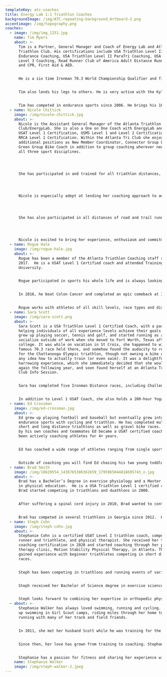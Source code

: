 ```yaml
---
templateKey: atc-coaches
title: Energy Lab 1:1 Triathlon Coaches
backgroundImage: /img/ATC-repeating-background_Artboard-2.png
accentimage: /img/topography.png
coaches:
  - image: /img/img_1251.jpg
    name: Tim Myers
    about: >-
      Tim is a Partner, General Manager and Coach of Energy Lab and Atlanta
      Triathlon Club. His certifications include USA Triathlon Level II
      Endurance Coaching, USA Triathlon Level II ParaTri Coaching, USA Cycling
      Level 3 Coaching, Road Runner Club of America Adult Distance Running Coach
      and CPR, First Aid & AED.


      He is a six time Ironman 70.3 World Championship Qualifier and finisher, five time Ironman All World Athlete and a two time USAT All American. In the 2015 USAT Rankings he was ranked 5th in the SE, and 2nd in the state for his age group. His favorite distance is the Ironman, completing thirteen and finishing in the top ten of his age group at the 2015 Ironman Chattanooga.


      Tim also lends his legs to others. He is very active with the Kyle Pease Foundation. He assists persons with disabilities compete in triathlons, marathons and other races. He has completed an Ironman relay, Ironman 70.3, marathon and many other races in the last few years with this organization.


      Tim has competed in endurance sports since 2006. He brings his 16 years of experience in coaching to inspire, motivate and help others achieve their goals.
  - name: Nicole Chittick
    image: /img/nicole-chittick.jpg
    about: >-
      Nicole is the Assistant General Manager of the Atlanta Triathlon
      Club/EnergyLab. She is also a One on One Coach with EnergyLab and holds
      USAT Level 1 Certification, USMS Level 1 and Level 2 Certification and
      RRCA Level 1 Certification. Within the Atlanta Tri Club she enjoys her
      additional positions as New Member Coordinator, Connector Group Lead and
      Green Group Bike Coach in addition to group coaching wherever needed in
      all three sport disciplines.




      She has participated in and trained for all triathlon distances, including the newer sport of SwimRun. She has been involved in triathlon and Atlanta Tri Club since 2014. Her favorite distance so far is the Half Ironman distance. She loves the intense training schedule of long course racing and filling every free moment with triathlon related events.




      Nicole is especially adept at lending her coaching approach to adult beginner triathletes. As an adult onset athlete herself, she has a unique and effective vision of the adult learning process and the ability to help the coached athlete break down past performance barriers and enjoy the triathlon experience.




      She has also participated in all distances of road and trail running since 2011, including many half and full marathons and most recently the UltraMarathon distance of 50k. SpaceCoast Marathon, the Atlanta Marathon, the Disney Dopey Challenge (a multi day, multi race event), the Rock and Roll Savannah Marathon, Warrior Dash, Firebreather, Publix Half Marathon, Hotlanta Half Marathon, Alien Half Marathon,JG Half Marathon, Thrill in the Hills Half Marathon and Red Top Rumble 11.5 mile are just a few of her favorites.




      Nicole is excited to bring her experience, enthusiasm and commitment to assist you in achieving a successful, productive and enjoyable triathlon season.
  - name: Rogue Hale
    image: /img/rogue-hale.jpg
    about: >-
      Rogue has been a member of the Atlanta Triathlon Coaching staff since
      2017.  He is a USAT Level 1 Certified coach and attended Training Peaks
      University.


      Rogue participated in sports his whole life and is always looking for the next challenge. He’s a good swimmer who started competing in high school and stumbled into triathlon while training for the challenging Blue Ridge Breakaway century ride. Since 2012 Rogue’s competed in a variety of races from long distance swimming to 5K fun runs. He’s completed 6 Full Ironman races numerous Half Ironman distances and won the undisputed 2015 USAT Southeast Aquabike Championship!


      In 2016, he beat Colon Cancer and completed an epic comeback at Ironman in Mont- Tremblant, Canada only months after treatment. Rogue believes attitude is the most important part of your training, a positive attitude influences performance and can affect your life favorably in all areas.  


      Rogue works with athletes of all skill levels, race types and distances.
  - name: Sara Scott
    image: /img/sara-scott.png
    about: >-
      Sara Scott is a USA Triathlon Level 1 Certified Coach, with a passion for
      helping individuals of all experience levels achieve their goals. Sara
      grew up playing soccer, tennis and golf, and started running as a way to
      socialize outside of work when she moved to Fort Worth, Texas after
      college. It was while on vacation in St Croix, she happened to witness the
      famous 70.3 race held there, and somehow found the audacity to register
      for the Chattanooga Olympic triathlon, though not owning a bike or having
      any idea how to actually train (or even swim). It was a delightful and
      harrowing experience, which she immediately decided that she would do it
      again the following year, and soon found herself at an Atlanta Triathlon
      Club Info Session. 


      Sara has completed five Ironman Distance races, including Challenge Roth, and dozens of Half, Olympic and Sprint distance events, and she did return to tackle that St Croix race. As an active member of the Atlanta Triathlon Club, she joined the coaching staff as a leader for outdoor long rides, managed club social events for a couple seasons, and also leads indoor cycling as an instructor at Energy Lab. 


      In addition to Level 1 USAT Coach, she also holds a 200-hour Yoga Teacher Training Certification. After 20+ years of innovation experience within the food & beverage industry, Sara has evolved from the corporate world and into her passion of coaching and lifelong learning. She is currently enrolled in Athlete-Specific Yoga Teacher Training, as is looking forward to completing her Health and Wellness Coaching certification training in 2021. Sara lives on the south side of Atlanta and also escapes to the North GA mountains as often as possible with her bikes, her husband Dusty & their hounds, Cooper & Banjo.
  - name: Ed Crossman
    image: /img/ed-crossman.jpg
    about: >-
      Ed grew up playing football and baseball but eventually grew into
      endurance sports with cycling and triathlon. He has completed multiple
      short and long distance triathlons as well as gravel bike races. Inspired
      by his own coaches and teammates Ed became a USAT certified coach and has
      been actively coaching athletes for 4+ years.


      Ed has coached a wide range of athletes ranging from single sport cyclists and runners to triathletes completing all distances. He loves data and finding new ways to analyze it to improve performance over time. Ed was also the General Manager for All3sports. There he learned a lot about the gear needed not only to get started in the sport, but also to progress quickly to hit goals. Keeping up with the changing technology he has worked with and prescribed both cycling and run power based workouts.


      Outside of coaching you will find Ed chasing his two young toddlers around. He is hoping they will soon be jumping on the bike and starting their own endurance journey soon!
  - name: Brad Smith
    image: /img/18620554_1436765386362659_1795965044818695743_o.jpg
    about: >-
      Brad has a Bachelor’s Degree in exercise physiology and a Master’s Degree
      in physical education.  He is a USA Triathlon Level 1 certified coach. 
      Brad started competing in triathlons and duathlons in 2000. 


      After suffering a spinal cord injury in 2010, Brad wanted to continue competing in triathlons.  In 2012 he started the Atlanta Triathlon Club – Paratriathlon Program.  The Program was created to give people with physical disabilities an opportunity to train and race with able-bodied athletes.  


      Brad has competed in several triathlons in Georgia since 2012.  He has also raced at the Paratriathlon National Championships three times, coming in 3rd place in the PTWC1 Division (wheelchair division) in 2014.  Brad has also raced marathons, including Boston, Chicago, and Los Angeles.
  - name: Steph Cohn
    image: /img/steph-cohn.jpg
    about: >-
      Stephanie Cohn is a certified USAT Level I triathlon coach, competitive
      runner and triathlete, and physical therapist. She received her triathlon
      coaching certification in 2020 and started coaching through her physical
      therapy clinic, Motion Stability Physical Therapy, in Atlanta. There, she
      gained experience with beginner triathletes competing in short distance
      races. 


      Steph has been competing in triathlons and running events of various distances for 10 years. She considers running her best event and that of which she is most knowledgeable. Until college, she only ran to stay in shape for competitive volleyball and softball. Steph always knew she was different when she actually preferred the “punishment” known as running over actually playing the sport! She continued to recreationally swim, bike, and run in college, then completed her first sprint triathlon in 2012 upon moving to Atlanta for physical therapy school. After getting bored with solo training, she finally joined the Atlanta Triathlon Club in 2016 and has been a member since then. Eventually, she drank the kool aid and signed up for her first full Ironman triathlon, leading her to join the Energy Lab team in 2018. 


      Steph received her Bachelor of Science degree in exercise science from Florida State University in 2011, and went on to earn her Doctorate in Physical Therapy from Emory University in 2015. She started her career at Benchmark Physical Therapy in Lawrenceville, Georgia in 2015 while also completing her residency in orthopedics in 2017. She then served as the clinic director for two years at Benchmark’s Stone Mountain, Georgia location. In 2019, Steph earned her specialty in orthopedic physical therapy and began practicing at Motion Stability. She enjoys being able to work with patients one-on-one, and has a special interest in endurance athletes. She also treats basic post-operative, chronic pain, non-sports injury, and vestibular conditions. 


      Steph looks forward to combining her expertise in orthopedic physical therapy, knowledge of biomechanics and running form, experience as an endurance athlete, and triathlon coaching education to optimally train and work with beginner and intermediate triathletes. She plans to incorporate injury prevention and act as a resource for injured athletes as well.
  - about: >-
      Stephanie Walker has always loved swimming, running and cycling. She grew
      up swimming in Girl Scout camps, riding miles through her home town, and
      running with many of her track and field friends.


      In 2011, she met her husband Scott while he was training for the Chicago Marathon and it inspired her to start long distance running. She went on compete in several half and full marathons, two full Ironman distance races, along with many Olympic distance races.


      Since then, her love has grown from training to coaching. Stephanie became a USAT Level 1 Coach, Certified Personal Trainer, and has studied Nutrition Coaching.


      Stephanie has a passion for fitness and sharing her experience with others. She is dedicated to helping others achieve their goals and making training a fun and social experience!
    name: Stephanie Walker
    image: /img/steph-walker-2.jpeg
---
```

